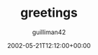 ---
title: 'greetings'
posts: 2
hash: 't16'
author: 'guilliman42'
date: 2002-05-21T12:12:00+00:00
sources:
  - http://forums.tokipona.org/viewtopic.php%3Ft=16.html
tags:
  - english
  - translation
  - tokipona
  - grammar
---